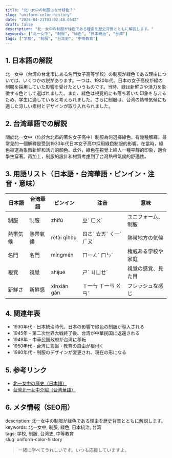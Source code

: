```yaml
---
title: "北一女中の制服はなぜ緑色？"
slug: "uniform-color-history"
date: "2025-04-21T03:02:48.054Z"
draft: false
description: "北一女中の制服が緑色である理由を歴史背景とともに解説します。"
keywords: ["北一女中", "制服", "緑色", "日本統治", "台湾"]
tags: ["学校", "制服", "台湾史", "中等教育"]
---
```


## 1. 日本語の解説  
北一女中（台湾の台北市にある名門女子高等学校）の制服が緑色である理由については、いくつかの説があります。一つは、1930年代、日本の女子高校が緑の制服を採用していた影響を受けたというものです。当時、緑は新鮮さや活力を象徴する色として選ばれました。また、緑色は視覚的にも落ち着いた印象を与えるため、学生に適していると考えられました。さらに制服は、台湾の熱帯気候にも適した涼しい素材とデザインが取り入れられました。

## 2. 台湾華語での解説  
關於北一女中（位於台北市的著名女子高中）制服為何選擇綠色，有幾種解釋。最常見的一個解釋是受到1930年代日本女子高中採用綠色制服的影響。在當時，綠色被選為象徵新鮮和活力的顏色。此外，綠色在視覺上給人一種平靜的印象，適合學生穿著。再加上，制服的設計和材質考慮到了台灣熱帶氣候的舒適性。

## 3. 用語リスト（日本語・台湾華語・ピンイン・注音・意味）  
| 日本語   | 台湾華語     | ピンイン      | 注音      | 意味           |
|--------|----------|-----------|---------|--------------|
| 制服     | 制服        | zhìfú        | ㄓˋ ㄈㄨˊ   | ユニフォーム、制服  |
| 熱帯気候  | 熱帶氣候    | rètài qìhòu | ㄖㄜˋ ㄊㄞˋ ㄑ一ˋ ㄏㄡˋ | 熱帯地方の気候    |
| 名門     | 名門       | míngmén     | ㄇ一ㄥˊ ㄇㄣˊ  | 権威ある学校や家庭 |
| 視覚     | 視覺       | shìjué      | ㄕˋ ㄐㄩㄝˊ   | 視覚の感覚、見た目  |
| 新鮮さ    | 新鮮感     | xīnxiān gǎn | ㄒ一ㄣ ㄒ一ㄢ ㄍㄢˇ | フレッシュな感じ   |

## 4. 関連年表  
- 1930年代 - 日本統治時代、日本の影響で緑色の制服が導入される  
- 1945年 - 第二次世界大戦終了後、台湾が中華民国に返還される  
- 1949年 - 中華民国政府が台湾に移転  
- 1950年代 - 台湾に言論・教育の自由が根付く  
- 1980年代 - 制服のデザインが変更され、現在の形になる

## 5. 参考リンク  
- [北一女中の歴史（日本語）](https://ja.wikipedia.org/wiki/%E5%8C%97%E4%B8%80%E5%A5%B3%E4%B8%AD)
- [台灣北一女中介紹（台湾華語）](https://zh.wikipedia.org/wiki/%E5%8F%B0%E5%8C%97%E5%B8%82%E7%AB%8B%E5%8C%97%E4%B8%80%E5%A5%B3%E5%AD%B8)

## 6. メタ情報（SEO用）  
description: 北一女中の制服が緑色である理由を歴史背景とともに解説します。  
keywords: 北一女中, 制服, 緑色, 日本統治, 台湾  
tags: 学校, 制服, 台湾史, 中等教育  
slug: uniform-color-history

> 一緒に学べてうれしいです。いつも応援していますよ。